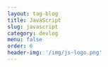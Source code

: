 ```yaml
---
layout: tag-blog
title: JavaScript
slug: javascript
category: devlog
menu: false
order: 6
header-img: '/img/js-logo.png'
---
```

